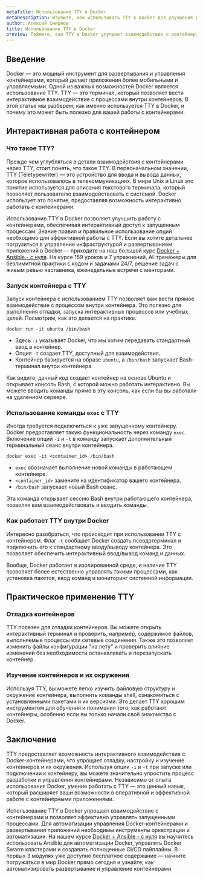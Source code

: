 ```yaml
---
metaTitle: Использование TTY в Docker
metaDescription: Изучите, как использовать TTY в Docker для улучшения работы с контейнерами - научитесь запускать интерактивные сеансы и правильно использовать опции
author: Алексей Смирнов
title: Использование TTY в Docker
preview: Поймите, как TTY в Docker улучшает взаимодействие с контейнерами - от интерактивных сеансов до продвинутого управления. Примеры помогут быстро освоить технику
---
```


## Введение

Docker — это мощный инструмент для развертывания и управления контейнерами, который делает приложения более мобильными и управляемыми. Одной из важных возможностей Docker является использование TTY. TTY — это терминал, который позволяет вести интерактивное взаимодействие с процессами внутри контейнеров. В этой статье мы разберем, как именно используется TTY в Docker, и почему это может быть полезно для вашей работы с контейнерами.

## Интерактивная работа с контейнером

### Что такое TTY?

Прежде чем углубляться в детали взаимодействия с контейнерами через TTY, стоит понять, что такое TTY. В первоначальном значении, TTY (Teletypewriter) — это устройство для ввода и вывода данных, которое использовалось в телекоммуникациях. В мире Unix и Linux это понятие используется для описания текстового терминала, который позволяет пользователю взаимодействовать с системой. Docker использует это понятие, предоставляя возможность интерактивно работать с контейнерами.

Использование TTY в Docker позволяет улучшить работу с контейнерами, обеспечивая интерактивный доступ к запущенным процессам. Знание правил и правильное использование опций необходимо для эффективной работы с TTY. Если вы хотите детальнее погрузиться в управление инфраструктурой и развертыванием приложений в Docker — приходите на наш большой курс [Docker + Ansible - с нуля](https://purpleschool.ru/course/docker?utm_source=knowledgebase&utm_medium=text&utm_campaign=Ispolzovanie_TTY_v_Docker). На курсе 159 уроков и 7 упражнений, AI-тренажеры для безлимитной практики с кодом и задачами 24/7, решение задач с живым ревью наставника, еженедельные встречи с менторами.

### Запуск контейнера с TTY

Запуск контейнера с использованием TTY позволяет вам вести прямое взаимодействие с процессом внутри контейнера. Это полезно для выполнения отладки, запуска интерактивных процессов или учебных целей. Посмотрим, как это делается на практике. 

```
docker run -it ubuntu /bin/bash
```

- Здесь `-i` указывает Docker, что мы хотим передавать стандартный ввод в контейнер.
- Опция `-t` создает TTY, доступный для взаимодействия.
- Контейнер базируется на образе `ubuntu`, а `/bin/bash` запускает Bash-терминал внутри контейнера.

Как видите, данный код создает контейнер на основе Ubuntu и открывает консоль Bash, с которой можно работать интерактивно. Вы можете вводить команды прямо в эту консоль, как если бы вы работали на удаленном сервере.

### Использование команды `exec` с TTY

Иногда требуется подключиться к уже запущенному контейнеру. Docker предоставляет такую функциональность через команду `exec`. Включение опций `-i` и `-t` в команду запускает дополнительный терминальный сеанс внутри контейнера.

```
docker exec -it <container_id> /bin/bash
```

- `exec` обозначает выполнение новой команды в работающем контейнере.
- `<container_id>` замените на идентификатор вашего контейнера.
- `/bin/bash` запускает новый Bash сеанс.

Эта команда открывает сессию Bash внутри работающего контейнера, позволяя вам взаимодействовать и вводить команды.

### Как работает TTY внутри Docker

Интересно разобраться, что происходит при использовании TTY с контейнером. Флаг `-t` сообщает Docker создать псевдотерминал и подключить его к стандартному вводу/выводу контейнера. Это позволяет обеспечить интерактивный ввод/вывод команд и данных.

Вообще, Docker работает в изолированной среде, и наличие TTY позволяет более естественно управлять такими процессами, как установка пакетов, ввод команд и мониторинг системной информации.

## Практическое применение TTY

### Отладка контейнеров

TTY полезен для отладки контейнеров. Вы можете открыть интерактивный терминал и проверить, например, содержимое файлов, выполняемые процессы или сетевые соединения. Также это позволяет изменить файлы конфигурации "на лету" и проверить влияние изменений без необходимости останавливать и перезапускать контейнер.

### Изучение контейнеров и их окружения

Используя TTY, вы можете легко изучить файловую структуру и окружение контейнера, выполнить команды shell, ознакомиться с установленными пакетами и их версиями. Это делает TTY хорошим инструментом для обучения и понимания того, как работают контейнеры, особенно если вы только начали своё знакомство с Docker.

## Заключение

TTY предоставляет возможность интерактивного взаимодействия с Docker-контейнерами, что упрощает отладку, настройку и изучение контейнеров и их окружения. Используя опции `-i` и `-t` при запуске или подключении к контейнеру, вы можете значительно упростить процесс разработки и управления контейнерами. Независимо от опыта использования Docker, умение работать с TTY — это ценный навык, который расширяет ваши возможности в оперативной и эффективной работе с контейнерными приложениями.

Использование TTY в Docker упрощает взаимодействие с контейнерами и позволяет эффективно управлять запущенными процессами. Для автоматизации управления Docker-контейнерами и развертывания приложений необходимы инструменты оркестрации и автоматизации. На нашем курсе [Docker + Ansible - с нуля](https://purpleschool.ru/course/docker?utm_source=knowledgebase&utm_medium=text&utm_campaign=Ispolzovanie_TTY_v_Docker) вы научитесь использовать Ansible для автоматизации Docker, управлять Docker Swarm кластерами и создавать полноценные CI/CD пайплайны. В первых 3 модулях уже доступно бесплатное содержание — начните погружаться в мир Docker прямо сегодня и узнайте, как автоматизировать развертывание и управление контейнерами.
